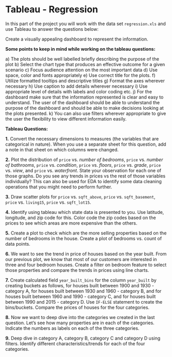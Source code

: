 # Tableau - Regression

In this part of the project you will work with the data set `regression.xls` and use Tableau to answer the questions below: 

Create a visually appealing dashboard to represent the information.

**Some points to keep in mind while working on the tableau questions:**

   a) The plots should be well labelled briefly describing the purpose of the plot
   b) Select the chart type that produces an effective outcome for a given scenario
   c) Focus audience attention on the most important data
   d) Use space, color and fonts appropriately
   e) Use correct title for the plots.
   f) Utilize formatted tooltips and descriptive titles
   g) Format the axes wherever necessary
   h) Use caption to add details wherever necessary
   i) Use appropriate level of details with labels and color coding etc.
   j) For the dashboard make sure that the information represented is clear and easy to understand. The user of the dashboard should be able to understand the purpose of the dashboard and should be able to make decisions looking at the plots presented.
   k) You can also use filters wherever appropriate to give the user the flexibility to view different information easily.


**Tableau Questions:**

**1.** Convert the necessary dimensions to measures  (the variables that are categorical in nature). When you use a separate sheet for this question, add a note in that sheet on which columns were changed.

**2.** Plot the distribution of `price` vs. _number of bedrooms_, `price` vs. _number of bathrooms_, `price` vs. _condition_, `price` vs. _floors_, `price` vs. _grade_, `price` vs. _view_, and `price` vs. _waterfront_.
   State your observation for each one of those graphs. Do you see any trends in prices vs the rest of those variables individually? This can also be used for EDA to identify some data cleaning operations that you might need to perform further.

**3.** Draw scatter plots for `price` vs. `sqft_above`, `price` vs. `sqft_basement`, `price` vs. `living15`, `price` vs. `sqft_lot15`.

**4.** Identify using tableau which state data is presented to you. Use latitude, longitude, and zip code for this. Color code the zip codes based on the prices to see which areas are more expensive than the others.

**5.** Create a plot to check which are the more selling properties based on the number of bedrooms in the house. Create a plot of bedrooms vs. count of data points.

**6.** We want to see the trend in price of houses based on the year built. From our previous plot, we know that most of our customers are interested in three and four bedroom houses. Create a filter on bedroom feature to select those properties and compare the trends in prices using line charts.

**7.** Create calculated field `year_built_bins` for the column `year_built` by creating buckets as follows, for houses built between 1900 and 1930 - category A, for houses built between 1930 and 1960 - category B, and for houses built between 1960 and 1990 - category C, and for houses built between 1990 and 2015 - category D. Use `IF-ELSE` statement to create the bins/buckets. Compare the prices of houses for the four categories.

**8.** Now we want to deep dive into the categories we created in the last question. Let’s see how many properties are in each of the categories. Indicate the numbers as labels on each of the three categories.

**9.** Deep dive in category A, category B, category C and category D using filters. Identify different characteristics/trends for each of the four categories.
